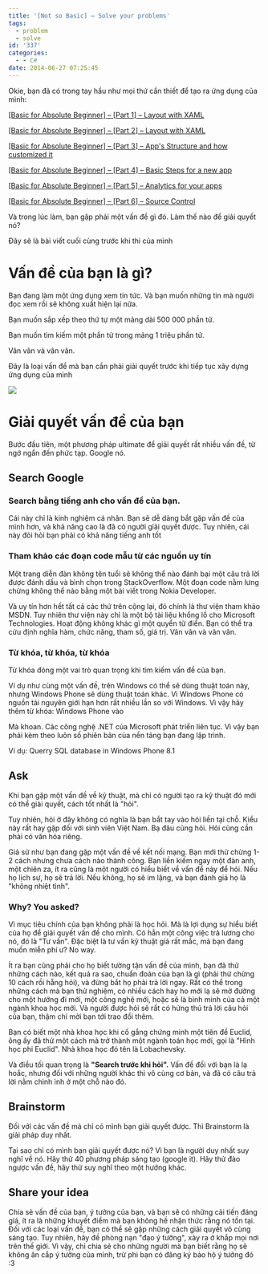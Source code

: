 ```yaml
---
title: '[Not so Basic] – Solve your problems'
tags:
  - problem
  - solve
id: '337'
categories:
  - - C#
date: 2014-06-27 07:25:45
---
```


Okie, bạn đã có trong tay hầu như mọi thứ cần thiết để tạo ra ứng dụng của mình:

[\[Basic for Absolute Beginner\] – \[Part 1\] – Layout with XAML](http://cuoilennaocacban2.wordpress.com/2013/11/22/windows-phone-silverlight-layout-with-xaml-basic-for-absolute-beginner/)

[\[Basic for Absolute Beginner\] – \[Part 2\] – Layout with XAML](http://cuoilennaocacban2.wordpress.com/2014/01/21/windows-phone-silverlight-layout-with-xaml-basic-for-absolute-beginner-part-2/)

[\[Basic for Absolute Beginner\] – \[Part 3\] – App's Structure and how customized it](http://cuoilennaocacban2.wordpress.com/2014/02/26/basic-for-absolute-beginner-part-3-apps-structure-and-how-customized-it/)

[\[Basic for Absolute Beginner\] – \[Part 4\] – Basic Steps for a new app](http://cuoilennaocacban2.wordpress.com/2014/03/31/basic-for-absolute-beginner-part-4-basic-steps-for-a-new-app/)

[\[Basic for Absolute Beginner\] – \[Part 5\] – Analytics for your apps](http://cuoilennaocacban2.wordpress.com/2014/04/04/basic-for-absolute-beginner-part-5-analytics-for-your-apps/)

[\[Basic for Absolute Beginner\] – \[Part 6\] – Source Control](http://cuoilennaocacban2.wordpress.com/2014/05/02/basic-for-absolute-beginner-part-6-source-control/)

Và trong lúc làm, bạn gặp phải một vấn đề gì đó. Làm thế nào để giải quyết nó?

Đây sẽ là bài viết cuối cùng trước khi thi của mình

# Vấn đề của bạn là gì?

Bạn đang làm một ứng dụng xem tin tức. Và bạn muốn những tin mà người đọc xem rồi sẽ không xuất hiện lại nữa.

Bạn muốn sắp xếp theo thứ tự một mảng dài 500 000 phần tử.

Bạn muốn tìm kiếm một phần tử trong mảng 1 triệu phần tử.

Vân vân và vân vân.

Đây là loại vấn đề mà bạn cần phải giải quyết trước khi tiếp tục xây dựng ứng dụng của mình

![](https://farm6.staticflickr.com/5536/14517912312_3f2977f5e1_o.jpg)
<!-- more -->
# Giải quyết vấn đề của bạn

Bước đầu tiên, một phương pháp ultimate để giải quyết rất nhiều vấn đề, từ ngớ ngẩn đến phức tạp. Google nó.

## Search Google

### Search bằng tiếng anh cho vấn đề của bạn.

Cái này chỉ là kinh nghiệm cá nhân. Bạn sẽ dễ dàng bắt gặp vấn đề của mình hơn, và khả năng cao là đã có người giải quyết được. Tuy nhiên, cái này đỏi hỏi bạn phải có khả năng tiếng anh tốt

### Tham khảo các đoạn code mẫu từ các nguồn uy tín

Một trang diễn đàn không tên tuổi sẽ không thể nào đánh bại một câu trả lời được đánh dấu và bình chọn trong StackOverflow. Một đoạn code nằm lưng chừng không thể nào bằng một bài viết trong Nokia Developer.

Và uy tín hơn hết tất cả các thứ trên cộng lại, đó chính là thư viện tham khảo MSDN. Tuy nhiên thư viện này chỉ là một bộ tài liệu khổng lồ cho Microsoft Technologies. Hoạt động không khác gì một quyển từ điển. Bạn có thể tra cứu định nghĩa hàm, chức năng, tham số, giá trị. Vân vân và vân vân.

### Từ khóa, từ khóa, từ khóa

Từ khóa đóng một vai trò quan trọng khi tìm kiếm vấn đề của bạn.

Ví dụ như cùng một vấn đề, trên Windows có thể sẽ dùng thuật toán này, nhưng Windows Phone sẽ dùng thuật toán khác. Vì Windows Phone có nguồn tài nguyên giới hạn hơn rất nhiều lần so với Windows. Vì vậy hãy thêm từ khóa: Windows Phone vào

Mà khoan. Các công nghệ .NET của Microsoft phát triển liên tục. Vì vậy bạn phải kèm theo luôn số phiên bản của nền tảng bạn đang lập trình.

Ví dụ: Querry SQL database in Windows Phone 8.1

## Ask

Khi bạn gặp một vấn đề về kỹ thuật, mà chỉ có người tạo ra kỹ thuật đó mới có thể giài quyết, cách tốt nhất là "hỏi".

Tuy nhiên, hỏi ở đây không có nghĩa là bạn bắt tay vào hỏi liền tại chỗ. Kiểu này rất hay gặp đối với sinh viên Việt Nam. Bạ đâu cũng hỏi. Hỏi cũng cần phải có văn hóa riêng.

Giả sử như bạn đang gặp một vấn đề về kết nối mạng. Bạn mới thử chừng 1-2 cách nhưng chưa cách nào thành công. Bạn liền kiếm ngay một đàn anh, một chiên za, ít ra cũng là một người có hiểu biết về vấn đề này để hỏi. Nếu họ lịch sự, họ sẽ trả lời. Nếu không, họ sẽ im lặng, và bạn đánh giá họ là "không nhiệt tình".

### Why? You asked?

Vì mục tiêu chính của bạn không phải là học hỏi. Mà là lợi dụng sự hiểu biết của họ để giải quyết vấn đề cho mình. Có hẳn một công việc trả lương cho nó, đó là "Tư vấn". Đặc biệt là tư vấn kỹ thuật giá rất mắc, mà bạn đang muốn miễn phí ư? No way.

Ít ra bạn cũng phải cho họ biết tường tận vấn đề của mình, bạn đã thử những cách nào, kết quả ra sao, chuẩn đoán của bạn là gì (phải thử chừng 10 cách rồi hẵng hỏi), và đừng bắt họ phải trả lời ngay. Rất có thể trong những cách mà bạn thử nghiệm, có nhiều cách hay ho mới lạ sẽ mở đường cho một hướng đi mới, một công nghệ mới, hoặc sẽ là bình minh của cả một ngành khoa học mới. Và người được hỏi sẽ rất có hứng thú trả lời câu hỏi của bạn, thậm chí mời bạn tới trao đổi thêm.

Bạn có biết một nhà khoa học khi cố gắng chứng minh một tiên đề Euclid, ông ấy đã thử một cách mà trở thành một ngành toán học mới, gọi là "Hình học phi Euclid". Nhà khoa học đó tên là Lobachevsky.

Và điều tối quan trọng là **"Search trước khi hỏi".** Vấn đề đối với bạn là lạ hoắc, nhưng đối với những người khác thì vô cùng cơ bản, và đã có câu trả lời nằm chình ình ở một chỗ nào đó.

## Brainstorm

Đối với các vấn đề mà chỉ có mình bạn giải quyết được. Thì Brainstorm là giải pháp duy nhất.

Tại sao chỉ có mình bạn giải quyết được nó? Vì bạn là người duy nhất suy nghĩ về nó. Hãy thử 40 phương pháp sáng tạo (google it). Hãy thử đảo ngược vấn đề, hãy thử suy nghĩ theo một hướng khác.

## Share your idea

Chia sẻ vấn đề của bạn, ý tưởng của bạn, và bạn sẽ có những cải tiến đáng giá, ít ra là những khuyết điểm mà bạn không hề nhận thức rằng nó tồn tại. Đối với các loại vấn đề, bạn có thể sẽ gặp những cách giải quyết vô cùng sáng tạo. Tuy nhiên, hãy đề phòng nạn "đạo ý tưởng", xảy ra ở khắp mọi nơi trên thế giới. Vì vậy, chỉ chia sẻ cho những người mà bạn biết rằng họ sẽ không ăn cắp ý tưởng của mình, trừ phi bạn có đăng ký bảo hộ ý tưởng đó :3